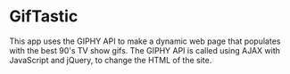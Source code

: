 # GifTastic
This app uses the GIPHY API to make a dynamic web page that populates with the best 90's TV show gifs. 
The GIPHY API is called using AJAX with JavaScript and jQuery, to change the HTML of the site.